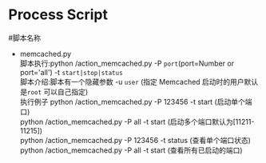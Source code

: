 Process Script
====
#脚本名称
- memcached.py <br>
        脚本执行:python <path>/action_memcached.py -P `port`(port=Number or port='all') -t `start|stop|status`<br>
        脚本介绍:脚本有一个隐藏参数 -u `user` (指定 Memcached 启动时的用户默认是`root` 可以自己指定)<br>
        执行例子 python <path>/action_memcached.py -P 123456 -t start (启动单个端口)<br>
                python <path>/action_memcached.py -P all -t start (启动多个端口默认为[11211-11215])<br>
                python <path>/action_memcached.py -P 123456 -t status (查看单个端口状态)<br>
                python <path>/action_memcached.py -P all -t start (查看所有已启动的端口)<br>
                
